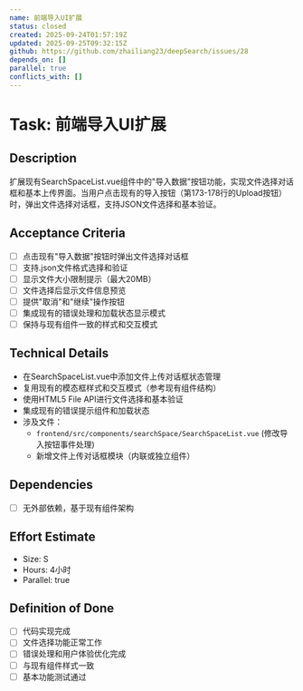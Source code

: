 ```yaml
---
name: 前端导入UI扩展
status: closed
created: 2025-09-24T01:57:19Z
updated: 2025-09-25T09:32:15Z
github: https://github.com/zhailiang23/deepSearch/issues/28
depends_on: []
parallel: true
conflicts_with: []
---
```


# Task: 前端导入UI扩展

## Description
扩展现有SearchSpaceList.vue组件中的"导入数据"按钮功能，实现文件选择对话框和基本上传界面。当用户点击现有的导入按钮（第173-178行的Upload按钮）时，弹出文件选择对话框，支持JSON文件选择和基本验证。

## Acceptance Criteria
- [ ] 点击现有"导入数据"按钮时弹出文件选择对话框
- [ ] 支持.json文件格式选择和验证
- [ ] 显示文件大小限制提示（最大20MB）
- [ ] 文件选择后显示文件信息预览
- [ ] 提供"取消"和"继续"操作按钮
- [ ] 集成现有的错误处理和加载状态显示模式
- [ ] 保持与现有组件一致的样式和交互模式

## Technical Details
- 在SearchSpaceList.vue中添加文件上传对话框状态管理
- 复用现有的模态框样式和交互模式（参考现有组件结构）
- 使用HTML5 File API进行文件选择和基本验证
- 集成现有的错误提示组件和加载状态
- 涉及文件：
  - `frontend/src/components/searchSpace/SearchSpaceList.vue` (修改导入按钮事件处理)
  - 新增文件上传对话框模块（内联或独立组件）

## Dependencies
- [ ] 无外部依赖，基于现有组件架构

## Effort Estimate
- Size: S
- Hours: 4小时
- Parallel: true

## Definition of Done
- [ ] 代码实现完成
- [ ] 文件选择功能正常工作
- [ ] 错误处理和用户体验优化完成
- [ ] 与现有组件样式一致
- [ ] 基本功能测试通过